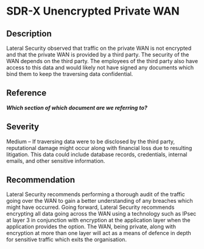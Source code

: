 ﻿SDR-X Unencrypted Private WAN
=============================

Description
-----------
Lateral Security observed that traffic on the private WAN is not encrypted and that the private WAN is provided by a third party. The security of the WAN depends on the third party. The employees of the third party also have access to this data and would likely not have signed any documents which bind them to keep the traversing data confidential.

Reference
---------
***Which section of which document are we referring to?***


Severity
--------
Medium – If traversing data were to be disclosed by the third party, reputational damage might occur along with financial loss due to resulting litigation. This data could include database records, credentials, internal emails, and other sensitive information.

Recommendation
--------------
Lateral Security recommends performing a thorough audit of the traffic going over the WAN to gain a better understanding of any breaches which might have occurred. Going forward, Lateral Security recommends encrypting all data going across the WAN using a technology such as IPsec at layer 3 in conjunction with encryption at the application layer when the application provides the option. The WAN, being private, along with encryption at more than one layer will act as a means of defence in depth for sensitive traffic which exits the organisation.
